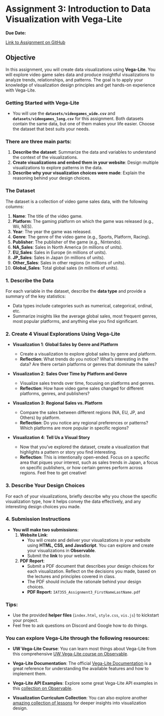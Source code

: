 # Assignment 3: Introduction to Data Visualization with Vega-Lite
**Due Date:** 

[Link to Assignment on GitHub](https://github.com/SIAT-IAT-355/A3-Intro-to-vegalite)

## Objective

In this assignment, you will create data visualizations using **Vega-Lite**. You will explore video game sales data and produce insightful visualizations to analyze trends, relationships, and patterns. The goal is to apply your knowledge of visualization design principles and get hands-on experience with Vega-Lite.

### Getting Started with Vega-Lite
- You will use the **`datasets/videogames_wide.csv`** and **`datasets/videogames_long.csv`** for this assignment. Both datasets contain the same data, but one of them makes your life easier. Choose the dataset that best suits your needs.


### There are three main parts:

1. **Describe the dataset**: Summarize the data and variables to understand the context of the visualizations.
2. **Create visualizations and embed them in your website**: Design multiple visualizations to explore patterns in the data.
3. **Describe why your visualization choices were made**: Explain the reasoning behind your design choices.


### The Dataset
The dataset is a collection of video game sales data, with the following columns:

1. **Name**: The title of the video game.
2. **Platform**: The gaming platform on which the game was released (e.g., Wii, NES).
3. **Year**: The year the game was released.
4. **Genre**: The genre of the video game (e.g., Sports, Platform, Racing).
5. **Publisher**: The publisher of the game (e.g., Nintendo).
6. **NA_Sales**: Sales in North America (in millions of units).
7. **EU_Sales**: Sales in Europe (in millions of units).
8. **JP_Sales**: Sales in Japan (in millions of units).
9. **Other_Sales**: Sales in other regions (in millions of units).
10. **Global_Sales**: Total global sales (in millions of units).


### 1. Describe the Data
For each variable in the dataset, describe the **data type** and provide a summary of the key statistics:
- Data types include categories such as numerical, categorical, ordinal, etc.
- Summarize insights like the average global sales, most frequent genres, most popular platforms, and anything else you find significant.


### 2. Create 4 Visual Explorations Using Vega-Lite

- **Visualization 1**: **Global Sales by Genre and Platform**
  - Create a visualization to explore global sales by genre and platform.
  - **Reflection**: What trends do you notice? What’s interesting in the data? Are there certain platforms or genres that dominate the sales?

- **Visualization 2**: **Sales Over Time by Platform and Genre**
  - Visualize sales trends over time, focusing on platforms and genres.
  - **Reflection**: How have video game sales changed for different platforms, genres, and publishers?

- **Visualization 3**: **Regional Sales vs. Platform**
  - Compare the sales between different regions (NA, EU, JP, and Others) by platform.
  - **Reflection**: Do you notice any regional preferences or patterns? Which platforms are more popular in specific regions?

- **Visualization 4**: **Tell Us a Visual Story**
  - Now that you’ve explored the dataset, create a visualization that highlights a pattern or story you find interesting.
  - **Reflection**: This is intentionally open-ended. Focus on a specific area that piques your interest, such as sales trends in Japan, a focus on specific publishers, or how certain genres perform across regions. Feel free to get creative!

 ### 3. Describe Your Design Choices
For each of your visualizations, briefly describe why you chose the specific visualization type, how it helps convey the data effectively, and any interesting design choices you made.

### 4. Submission Instructions

- **You will make two submissions**:
  1. **Website Link**: 
     - You will create and deliver your visualizations in your website using **HTML, CSS, and JavaScript**. You can explore and create your visualizations in **Observable**.
     - Submit the **link** to your website.
  2. **PDF Report**:
     - Submit a PDF document that describes your design choices for each visualization. Reflect on the decisions you made, based on the lectures and principles covered in class.
     - The PDF should include the rationale behind your design choices.
     - **PDF Report:** `IAT355_Assignment3_FirstNameLastName.pdf`
     

### Tips:
- Use the provided **helper files** (`index.html`, `style.css`, `vis.js`) to kickstart your project.
- Feel free to ask questions on Discord and Google how to do things.


### You can explore **Vega-Lite** through the following resources:

- **UW Vega-Lite Course**: You can learn most things about Vega-Lite from this comprehensive [UW Vega-Lite course on Observable](https://observablehq.com/@jonfroehlich/observable-tutorial?collection=@jonfroehlich/intro-to-vega-lite).
  
- **Vega-Lite Documentation**: The official [Vega-Lite Documentation](https://vega.github.io/vega-lite/docs/) is a great reference for understanding the available features and how to implement them.

- **Vega-Lite API Examples**: Explore some great Vega-Lite API examples in this [collection on Observable](https://observablehq.com/collection/@vega/vega-lite-api).

- **Visualization Curriculum Collection**: You can also explore another [amazing collection of lessons](https://observablehq.com/collection/@uwdata/visualization-curriculum) for deeper insights into visualization design.

